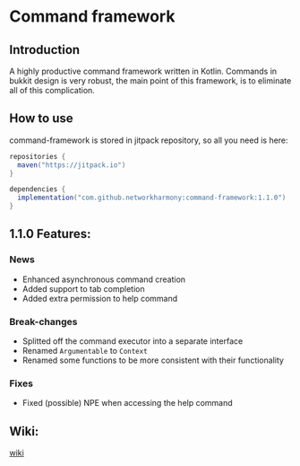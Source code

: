 # Command framework

## Introduction

A highly productive command framework written in Kotlin. Commands in bukkit design is very robust, the main point of this framework, is to eliminate all of this complication.

## How to use
command-framework is stored in jitpack repository, so all you need is here:
```gradle
repositories {
  maven("https://jitpack.io")
}

dependencies {
  implementation("com.github.networkharmony:command-framework:1.1.0")
}
```

## 1.1.0 Features:
### News
- Enhanced asynchronous command creation
- Added support to tab completion
- Added extra permission to help command

### Break-changes
- Splitted off the command executor into a separate interface
- Renamed `Argumentable` to `Context`
- Renamed some functions to be more consistent with their functionality

### Fixes
- Fixed (possible) NPE when accessing the help command

## Wiki:
[wiki](https://github.com/networkharmony/command-framework/wiki)
